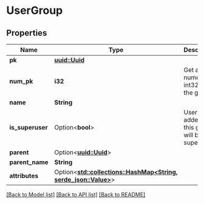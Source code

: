 # UserGroup

## Properties

Name | Type | Description | Notes
------------ | ------------- | ------------- | -------------
**pk** | [**uuid::Uuid**](uuid::Uuid.md) |  | [readonly]
**num_pk** | **i32** | Get a numerical, int32 ID for the group | [readonly]
**name** | **String** |  | 
**is_superuser** | Option<**bool**> | Users added to this group will be superusers. | [optional]
**parent** | Option<[**uuid::Uuid**](uuid::Uuid.md)> |  | [optional]
**parent_name** | **String** |  | [readonly]
**attributes** | Option<[**std::collections::HashMap<String, serde_json::Value>**](serde_json::Value.md)> |  | [optional]

[[Back to Model list]](../README.md#documentation-for-models) [[Back to API list]](../README.md#documentation-for-api-endpoints) [[Back to README]](../README.md)


